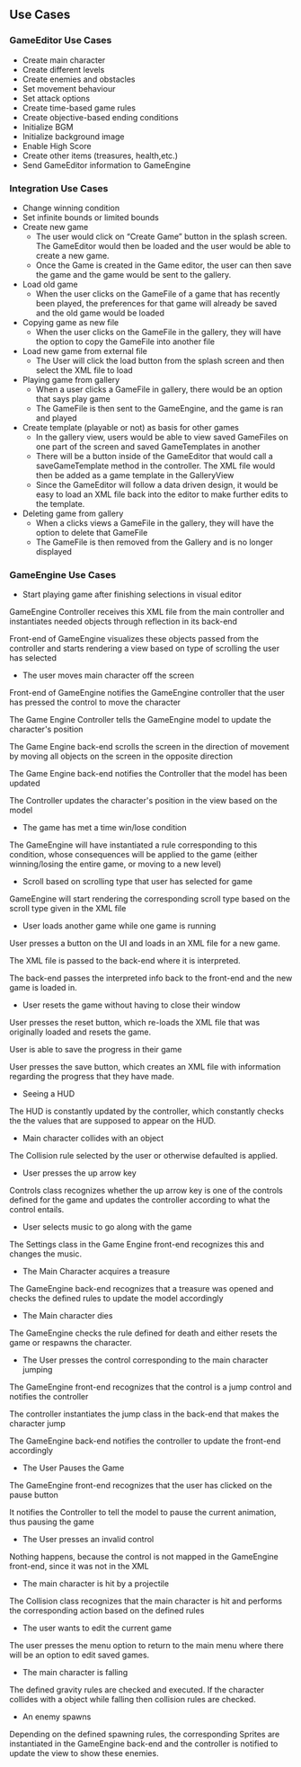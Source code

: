 ## Use Cases 

### GameEditor Use Cases
- Create main character
- Create different levels 
- Create enemies and obstacles
- Set movement behaviour
- Set attack options
- Create time-based game rules
- Create objective-based ending conditions
- Initialize BGM
- Initialize background image
- Enable High Score
- Create other items (treasures, health,etc.)
- Send GameEditor information to GameEngine


### Integration Use Cases
- Change winning condition
- Set infinite bounds or limited bounds
- Create new game 
    * The user would click on “Create Game” button in the splash screen. The GameEditor would then be loaded and the user would be able to create a new game.
    * Once the Game is created in the Game editor, the user can then save the game and the game would be sent to the gallery.
- Load old game
    * When the user clicks on the GameFile of a game that has recently been played, the preferences for that game will already be saved and the old game would be loaded
- Copying game as new file
    * When the user clicks on the GameFile in the gallery, they will have the option to copy the GameFile into another file
- Load new game from external file
    * The User will click the load button from the splash screen and then select the XML file to load
- Playing game from gallery
    * When a user clicks a GameFile in gallery, there would be an option that says play game
    * The GameFile is then sent to the GameEngine, and the game is ran and played
- Create template (playable or not) as basis for other games
    * In the gallery view, users would be able to view saved GameFiles on one part of the screen and saved GameTemplates in another 
    * There will be a button inside of the GameEditor that would call a saveGameTemplate method in the controller. The XML file would then be added as a game template in the GalleryView
    * Since the GameEditor will follow a data driven design, it would be easy to load an XML file back into the editor to make further edits to the template.
- Deleting game from gallery
    * When a clicks views a GameFile in the gallery, they will have the option to delete that GameFile
    * The GameFile is then removed from the Gallery and is no longer displayed


### GameEngine Use Cases
- Start playing game after finishing selections in visual editor
 
 GameEngine Controller receives this XML file from the main controller and instantiates needed objects through reflection in its back-end
 
 Front-end of GameEngine visualizes these objects passed from the controller and starts rendering a view based on type of scrolling the user has selected
 
- The user moves main character off the screen

Front-end of GameEngine notifies the GameEngine controller that the user has pressed the control to move the character

The Game Engine Controller tells the GameEngine model to update the character's position

The Game Engine back-end scrolls the screen in the direction of movement by moving all objects on the screen in the opposite direction

The Game Engine back-end notifies the Controller that the model has been updated

The Controller updates the character's position in the view based on the model

- The game has met a time win/lose condition

The GameEngine will have instantiated a rule corresponding to this condition, whose consequences will be applied to the game (either winning/losing the entire game, or moving to a new level)

- Scroll based on scrolling type that user has selected for game

GameEngine will start rendering the corresponding scroll type based on the scroll type given in the XML file

- User loads another game while one game is running

User presses a button on the UI and loads in an XML file for a new game.

The XML file is passed to the back-end where it is interpreted.

The back-end passes the interpreted info back to the front-end and the new game is loaded in.

- User resets the game without having to close their window

User presses the reset button, which re-loads the XML file that was originally loaded and resets the game.

User is able to save the progress in their game

User presses the save button, which creates an XML file with information regarding the progress that they have made.

- Seeing a HUD

The HUD is constantly updated by the controller, which constantly checks the the values that are supposed to appear on the HUD.

- Main character collides with an object

The Collision rule selected by the user or otherwise defaulted is applied.

- User presses the up arrow key

Controls class recognizes whether the up arrow key is one of the controls defined for the game and updates the controller according to what the control entails.

- User selects music to go along with the game

The Settings class in the Game Engine front-end recognizes this and changes the music.

- The Main Character acquires a treasure

The GameEngine back-end recognizes that a treasure was opened and checks the defined rules to update the model accordingly

- The Main character dies

The GameEngine checks the rule defined for death and either resets the game or respawns the character.

- The User presses the control corresponding to the main character jumping

The GameEngine front-end recognizes that the control is a jump control and notifies the controller

The controller instantiates the jump class in the back-end that makes the character jump

The GameEngine back-end notifies the controller to update the front-end accordingly

- The User Pauses the Game 

The GameEngine front-end recognizes that the user has clicked on the pause button

It notifies the Controller to tell the model to pause the current animation, thus pausing the game

- The User presses an invalid control

Nothing happens, because the control is not mapped in the GameEngine front-end, since it was not in the XML

- The main character is hit by a projectile

The Collision class recognizes that the main character is hit and performs the corresponding action based on the defined rules

- The user wants to edit the current game

The user presses the menu option to return to the main menu where there will be an option to edit saved games.

- The main character is falling

The defined gravity rules are checked and executed. If the character collides with a object while falling then collision rules are checked.

- An enemy spawns

Depending on the defined spawning rules, the corresponding Sprites are instantiated in the GameEngine back-end and the controller is notified to update the view to show these enemies.

